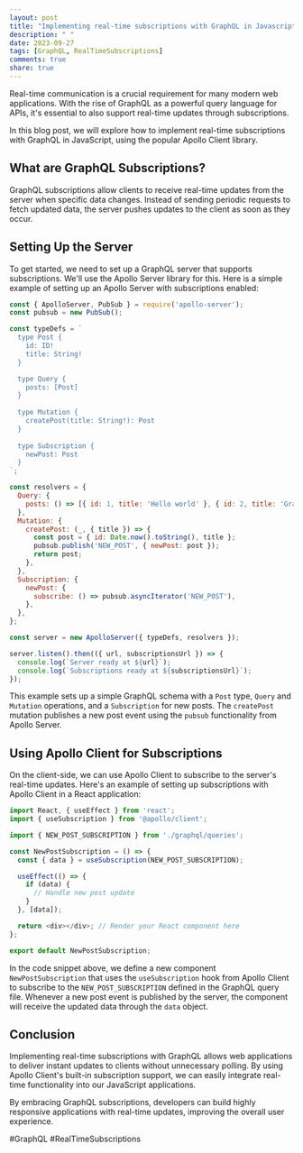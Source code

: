 ```yaml
---
layout: post
title: "Implementing real-time subscriptions with GraphQL in Javascript"
description: " "
date: 2023-09-27
tags: [GraphQL, RealTimeSubscriptions]
comments: true
share: true
---
```


Real-time communication is a crucial requirement for many modern web applications. With the rise of GraphQL as a powerful query language for APIs, it's essential to also support real-time updates through subscriptions.

In this blog post, we will explore how to implement real-time subscriptions with GraphQL in JavaScript, using the popular Apollo Client library.

## What are GraphQL Subscriptions?

GraphQL subscriptions allow clients to receive real-time updates from the server when specific data changes. Instead of sending periodic requests to fetch updated data, the server pushes updates to the client as soon as they occur.

## Setting Up the Server

To get started, we need to set up a GraphQL server that supports subscriptions. We'll use the Apollo Server library for this. Here is a simple example of setting up an Apollo Server with subscriptions enabled:

```javascript
const { ApolloServer, PubSub } = require('apollo-server');
const pubsub = new PubSub();

const typeDefs = `
  type Post {
    id: ID!
    title: String!
  }

  type Query {
    posts: [Post]
  }
  
  type Mutation {
    createPost(title: String!): Post
  }
  
  type Subscription {
    newPost: Post
  }
`;

const resolvers = {
  Query: {
    posts: () => [{ id: 1, title: 'Hello world' }, { id: 2, title: 'GraphQL is awesome' }],
  },
  Mutation: {
    createPost: (_, { title }) => {
      const post = { id: Date.now().toString(), title };
      pubsub.publish('NEW_POST', { newPost: post });
      return post;
    },
  },
  Subscription: {
    newPost: {
      subscribe: () => pubsub.asyncIterator('NEW_POST'),
    },
  },
};

const server = new ApolloServer({ typeDefs, resolvers });

server.listen().then(({ url, subscriptionsUrl }) => {
  console.log(`Server ready at ${url}`);
  console.log(`Subscriptions ready at ${subscriptionsUrl}`);
});
```

This example sets up a simple GraphQL schema with a `Post` type, `Query` and `Mutation` operations, and a `Subscription` for new posts. The `createPost` mutation publishes a new post event using the `pubsub` functionality from Apollo Server.

## Using Apollo Client for Subscriptions

On the client-side, we can use Apollo Client to subscribe to the server's real-time updates. Here's an example of setting up subscriptions with Apollo Client in a React application:

```javascript
import React, { useEffect } from 'react';
import { useSubscription } from '@apollo/client';

import { NEW_POST_SUBSCRIPTION } from './graphql/queries';

const NewPostSubscription = () => {
  const { data } = useSubscription(NEW_POST_SUBSCRIPTION);

  useEffect(() => {
    if (data) {
      // Handle new post update
    }
  }, [data]);

  return <div></div>; // Render your React component here
};

export default NewPostSubscription;
```

In the code snippet above, we define a new component `NewPostSubscription` that uses the `useSubscription` hook from Apollo Client to subscribe to the `NEW_POST_SUBSCRIPTION` defined in the GraphQL query file. Whenever a new post event is published by the server, the component will receive the updated data through the `data` object.

## Conclusion

Implementing real-time subscriptions with GraphQL allows web applications to deliver instant updates to clients without unnecessary polling. By using Apollo Client's built-in subscription support, we can easily integrate real-time functionality into our JavaScript applications.

By embracing GraphQL subscriptions, developers can build highly responsive applications with real-time updates, improving the overall user experience.

#GraphQL #RealTimeSubscriptions